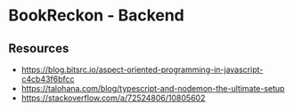 # BookReckon - Backend

## Resources
* https://blog.bitsrc.io/aspect-oriented-programming-in-javascript-c4cb43f6bfcc
* https://talohana.com/blog/typescript-and-nodemon-the-ultimate-setup
* https://stackoverflow.com/a/72524806/10805602